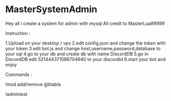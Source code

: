 # MasterSystemAdmin
Hey all i create a system for admin with mysql 
All credit to MasterLua#9999

Instruction : 

1.Upload on your desktop / vps
2.edit config.json and change the token with your token
3.edit bot.js and change host,username,password,database to your sql
4.go to your db and create db with name DiscordDB
5.go in DiscordDB edit 521444371086704640 to your discordid
6.start your bot and enjoy

Commands : 

!mod add/remove @blabla

!admintest
